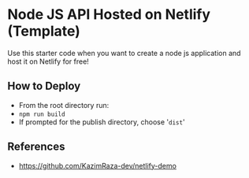# Node JS API Hosted on Netlify (Template)

Use this starter code when you want to create a node js application and host it on Netlify for free!

## How to Deploy
 - From the root directory run:
 - `npm run build`
 - If prompted for the publish directory, choose '`dist`'

## References
 - https://github.com/KazimRaza-dev/netlify-demo

